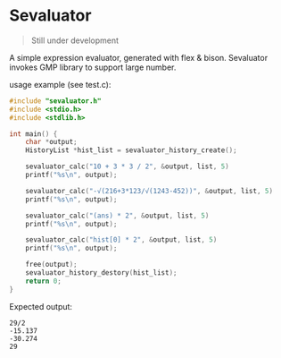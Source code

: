 # Sevaluator

> Still under development

A simple expression evaluator, generated with flex & bison. Sevaluator invokes GMP library to support large number.

usage example (see test.c):

```c
#include "sevaluator.h"
#include <stdio.h>
#include <stdlib.h>

int main() {
    char *output;
    HistoryList *hist_list = sevaluator_history_create();

    sevaluator_calc("10 + 3 * 3 / 2", &output, list, 5)
    printf("%s\n", output);

    sevaluator_calc("-√(216+3*123/√(1243-452))", &output, list, 5)
    printf("%s\n", output);

    sevaluator_calc("(ans) * 2", &output, list, 5)
    printf("%s\n", output);

    sevaluator_calc("hist[0] * 2", &output, list, 5)
    printf("%s\n", output);

    free(output);
    sevaluator_history_destory(hist_list);
    return 0;
}
```

Expected output:

```
29/2
-15.137
-30.274
29
```
